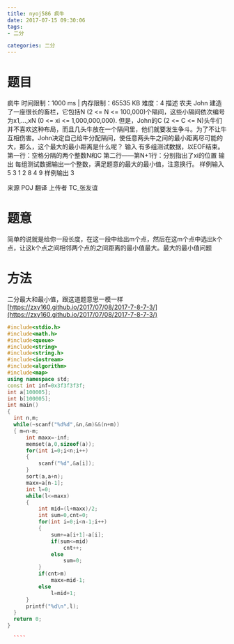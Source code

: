 ```yaml
---
title: nyoj586 疯牛
date: 2017-07-15 09:30:06
tags: 
- 二分

categories: 二分
---
```

# 题目
疯牛
时间限制：1000 ms  |  内存限制：65535 KB
难度：4
描述
农夫 John 建造了一座很长的畜栏，它包括N (2 <= N <= 100,000)个隔间，这些小隔间依次编号为x1,...,xN (0 <= xi <= 1,000,000,000).
但是，John的C (2 <= C <= N)头牛们并不喜欢这种布局，而且几头牛放在一个隔间里，他们就要发生争斗。为了不让牛互相伤害。John决定自己给牛分配隔间，使任意两头牛之间的最小距离尽可能的大，那么，这个最大的最小距离是什么呢？
输入
有多组测试数据，以EOF结束。
第一行：空格分隔的两个整数N和C
第二行——第N+1行：分别指出了xi的位置
输出
每组测试数据输出一个整数，满足题意的最大的最小值，注意换行。
样例输入
5 3
1
2
8
4
9
样例输出
3
<!--more-->
来源
POJ 翻译
上传者
TC_张友谊

# 题意

简单的说就是给你一段长度，在这一段中给出m个点，然后在这m个点中选出k个点，让这k个点之间相邻两个点的之间距离的最小值最大。最大的最小值问题

# 方法

二分最大和最小值，跟这道题意思一模一样[https://zxy160.github.io/2017/07/08/2017-7-8-7-3/](https://zxy160.github.io/2017/07/08/2017-7-8-7-3/)

  ````c++
#include<stdio.h>
#include<math.h>
#include<queue>
#include<string>
#include<string.h>
#include<iostream>
#include<algorithm>
#include<map>
using namespace std;
const int inf=0x3f3f3f3f;
int a[100005];
int b[100005];
int main()
{
    int n,m;
    while(~scanf("%d%d",&n,&m)&&(n+m))
    { m=n-m;
        int maxx=-inf;
        memset(a,0,sizeof(a));
        for(int i=0;i<n;i++)
        {
            scanf("%d",&a[i]);
        }
        sort(a,a+n);
        maxx=a[n-1];
        int l=0;
        while(l<=maxx)
        {
            int mid=(l+maxx)/2;
            int sum=0,cnt=0;
            for(int i=0;i<n-1;i++)
            {
                sum+=a[i+1]-a[i];
                if(sum<=mid)
                    cnt++;
                else
                    sum=0;
            }
            if(cnt>m)
                maxx=mid-1;
            else
                l=mid+1;
        }
        printf("%d\n",l);
    }
    return 0;
}

    ````